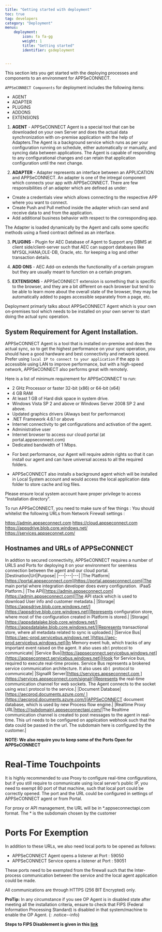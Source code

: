 ```yaml
---
title: "Getting started with deployment"
toc: true
tag: developers
category: "Deployment"
menus: 
    deployment:
        icon: fa fa-gg
        weight: 1
        title: "Getting started"
        identifier: gsdeployment
               
               
---
```


This section lets you get started with the deploying processes and components to an environment for APPSeCONNECT.

`APPSeCONNECT Components` for deployment includes the following items:

* AGENT
* ADAPTER
* PLUGINS
* ADDONS
* EXTENSIONS

1) **AGENT** - APPSeCONNECT Agent is a special tool that can be downloaded on your own Server and does the actual data
synchronization with on-premise application with the help of Adapters.The Agent is a background service which runs 
as per your configuration running on schedule, either automatically or manually, and syncing data between applications. 
The Agent is capable of responding to any configurational changes and can retain that application configuration until
the next change. 

2) **ADAPTER** - Adapter represents an interface between an APPLICATION and APPSeCONNECT. 
An adapter is one of the intregal component which connects your app with APPSeCONNECT. 
There are few responsibilities of an adapter which are defined as under: 

 * Create a credentials view which allows connecting to the respective APP where you want to connect.
 * Create Push and Pull method inside the adapter which can send and receive data to and from the application.
 * Add additional business behavior with respect to the corresponding app.

The Adapter is loaded dynamically by the Agent and calls some specific methods using a fixed contract defined as an interface. 

3) **PLUGINS** - Plugin for AEC Database of Agent to Support any DBMS at client side/client-server such that AEC can support 
databases like MYSQL,HANA,OLE-DB, Oracle, etc. for keeping a log and other transaction details. 

4) **ADD ONS** - AEC Add-on extends the functionality of a certain program but they are usually meant to function on a certain program. 

5) **EXTENSIONS** - APPSeCONNECT extension is something that is specific to the browser, and they are a bit different on 
each browser but tend to be able to learn more about the overall state of the browser, they may be automatically 
added to pages accessible separately from a page, etc.

Deployment primarly talks about APPSeCONNECT Agent which is your own on-premises tool which needs to be installed on your own server to start doing the actual sync operation.

##  System Requirement for Agent Installation. 

APPSeCONNECT Agent is a tool that is installed on-premise and does the actual sync, 
so to get the highest performance on your sync operation, you should have a good hardware and best connectivity 
and network speed. Prefer using `local IP to connect to your application` if the app is accessible using LAN to 
improve performance, but with a high-speed network, APPSeCONNECT also performs great with remotely. 

Here is a list of minimum requirement for APPSeCONNECT to run: 

* 2 GHz Processor or faster 32-bit (x86) or 64-bit (x64)
* 4 GB RAM 
* At least 1 GB of Hard disk space in system drive.
* Windows Vista SP 2 and above or Windows Server 2008 SP 2 and above.
* Updated graphics drivers (Always best for performance)
* .NET Framework 4.6.1 or above
* Internet connectivity to get configurations and activation of the agent.
* Administrative user
* Internet browser to access our cloud portal (at portal.appseconnect.com)
* Dedicated bandwidth of 1 Mbps.

- For best performance, our Agent will require admin rights so that it can install our agent and can have universal access
to all the required folders. 

- APPSeCONNECT also installs a background agent which will be installed in Local System account
and would access the local application data folder to store cache and log files. 

Please ensure local system account have proper privilege to access "Installation directory".

To run APPSeCONNECT, you need to make sure of few things :
You should whitelist the following URLs from Network Firewall settings :

https://admin.appseconnect.com
https://cloud.appseconnect.com
https://appsdrive.blob.core.windows.net/
https://services.appseconnet.com/


## Hostnames and URLs of APPSeCONNECT

In addtion to secured connectivity, APPSeCONNECT requires a number of URLS and Ports for deploying
it on your environment for seemless connection between the agent and our cloud portal. 
|Destination|Url|Purpose|
|---|---|---|
|The Platform|[https://portal.appseconnect.com](https://portal.appseconnect.com)|The main portal where integration developer does every configuration.  iPaaS Platform.|
|The API|[https://admin.appseconnect.com](https://admin.appseconnect.com)|The API stack which is used to download User info and customer metadata.|
|Storage|[https://appsdrive.blob.core.windows.net/](https://appsdrive.blob.core.windows.net)|Represents configuration store, where most of the configuration created in Platform is stored.|
|Storage|[https://appsdatalake.blob.core.windows.net/](https://appsdatalake.blob.core.windows.net/)|Represents transactional store, where all metadata related to sync is uploaded.|
|Service Bus|[https://aec-prod.servicebus.windows.net ](https://aec-prod.servicebus.windows.net)|In Memory event hub, which tracks of any important event raised on the agent. It also uses _sb:\\_ protocol to communicate|
|Service Bus|[https://appseconnect.servicebus.windows.net](https://appseconnect.servicebus.windows.net)|Hook for Service bus, required to execute real-time proxies. Service Bus represents a brokered service communication architecture. It also uses _sb:\\_  protocol to communicate|
|SignalR Server|[https://services.appseconnect.com ](https://services.appseconnect.com/signalr)|Represents the real-time communication channel for web sockets. The Agent connects to the socket using _wss:\\_ protocol to the service.|
|Document Database|[https://aecprod.documents.azure.com/ ](https://aecprod.documents.azure.com/)|APPSeCONNECT document database, which is used by new Process flow engine.|
|Realtime Proxy URL|[https://(subdomain).appseconnectapi.com/](https://(subdomain).appseconnectapi.com/)|The Realtime communication channel is created to post messages to the agent in real-time. This url needs to be configured on application webhook such that the data could be passed in the url. The subdomain here is configured by the customer.|

**NOTE: We also require you to keep some of the Ports Open for APPSeCONNECT**     

# Real-Time Touchpoints
It is highly recommended to use Proxy to configure real-time configurations, but if you still require to communicate using local server’s public IP, you need to exempt 80 port of that machine, such that local port could be correctly opened. The port and the URL could be configured in settings of APPSeCONNECT agent or from Portal.

For proxy or API management, the URL will be in *.appseconnectapi.com format. The * is the subdomain chosen by the customer


# Ports For Exemption
In addition to these URLs, we also need local ports to be opened as follows:

- APPSeCONNECT Agent opens a listener at Port : 59050
- APPSeCONNECT Service opens a listener at Port : 59051

These ports need to be exempted from the firewall such that the Inter-process communication between the service and the local agent application could be made.

All communications are through HTTPS (256 BIT Encrypted) only.

**ProTip:** In any circumstance if you see OP Agent is in disabled state after meeting all the installation
criteria, ensure to check that FIPS (Federal Information Processing Standard) is disabled in that system/machine to enable the OP Agent.
{: .notice--info}

**Steps to FIPS Disablement is given in this [link](https://community.appseconnect.com/story-of-fips-and-appseconnect/)**

 